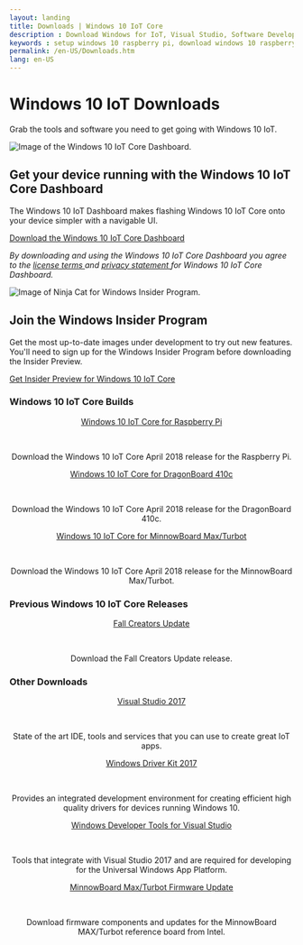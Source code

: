 ```yaml
---
layout: landing
title: Downloads | Windows 10 IoT Core
description : Download Windows for IoT, Visual Studio, Software Development Kits or any of the other tools available on this page to get started developing for the Internet of Things today! 
keywords : setup windows 10 raspberry pi, download windows 10 raspberry pi 2, download windows 10 raspberry pi 3, setup windows 10 dragonboard, setup windows 10 minnowboard max, windows 10 developer program, windows 10 iot core, internet of things, iot, download windows 10 iot core 
permalink: /en-US/Downloads.htm
lang: en-US
---
```


<div data-grid="col-12" class="x-type-center m-content-placement">
        <div id="heading">
            <h1 class="c-heading-1">Windows 10 IoT Downloads</h1>
            <p class="c-subheading-1">Grab the tools and software you need to get going with Windows 10 IoT.</p>
        </div>
</div>

<!--
<div data-grid="col-12" class="m-area-heading">
    <h1 class="c-heading">Windows 10 IoT Downloads</h1>
    <h4 class="c-subheading">Grab the tools and software you need to get going with Windows 10 IoT.</h4>
</div>


<section data-grid="col-12" class="m-highlight-feature f-align-left" itemscope itemtype="https://schema.org/Product">
    <picture class="c-image">
        <source srcset="{{site.baseurl}}/Resources/images/Homepage/HERO-1600x600.jpg" media="(min-width: 1779px)">
        <source srcset="{{site.baseurl}}/Resources/images/Homepage/HERO-1600x600.jpg" media="(min-width:1400px)">
        <source srcset="{{site.baseurl}}/Resources/images/Homepage/HERO-1259x472.jpg" media="(min-width:1084px)">
        <source srcset="{{site.baseurl}}/Resources/images/Homepage/HERO-1083x609.jpg" media="(min-width:768px)">
        <source srcset="{{site.baseurl}}/Resources/images/Homepage/HERO-767x431.jpg" media="(min-width:540px)">
        <source srcset="{{site.baseurl}}/Resources/images/Homepage/HERO-539x303.jpg" media="(min-width:0)">
        <img srcset="{{site.baseurl}}/Resources/images/Homepage/HERO-1259x472.jpg" src="{{site.baseurl}}/Resources/images/Homepage/HERO-1259x472.jpg" alt="Man configures digital signage application that is running Windows 10 IoT Core and UWP.">
    </picture>
    <div>
        <h2 class="c-heading">Windows 10 IoT Downloads</h2>
        <p class="c-paragraph">Grab the tools and downloads you need to get going with Windows 10 IoT.</p>
    </div>
</section>
end hero-->

<section class="m-feature f-align-left">
    <picture>
        <source srcset="{{site.baseurl}}/Resources/images/Downloads/DASHBOARD-800x450.jpg" media="(min-width: 1400px)">
        <source srcset="{{site.baseurl}}/Resources/images/Downloads/DASHBOARD-630x472.jpg" media="(min-width: 1084px)">
        <source srcset="{{site.baseurl}}/Resources/images/Downloads/DASHBOARD-542x406.jpg" media="(min-width: 768px)">
        <source srcset="{{site.baseurl}}/Resources/images/Downloads/DASHBOARD-767x288.jpg" media="(min-width: 540px)">
        <source srcset="{{site.baseurl}}/Resources/images/Downloads/DASHBOARD-539x201.jpg" media="(min-width:0)">
        <img srcset="{{site.baseurl}}/Resources/images/Downloads/DASHBOARD-630x472.jpg" src="{{site.baseurl}}/Resources/images/Downloads/DASHBOARD-630x472.jpg" alt="Image of the Windows 10 IoT Core Dashboard.">
    </picture>
    <div>
        <h2 class="c-heading">Get your device running with the Windows 10 IoT Core Dashboard</h2>
        <p class="c-paragraph">The Windows 10 IoT Dashboard makes flashing Windows 10 IoT Core onto your device simpler with a navigable UI. </p>
        <a href="http://go.microsoft.com/fwlink/?LinkID=708576" class="c-call-to-action c-glyph">
            <span>Download the Windows 10 IoT Core Dashboard</span>
        </a>
    <p><em>By downloading and using the Windows 10 IoT Core Dashboard you agree to the <a href="http://go.microsoft.com/fwlink/?LinkID=703960&amp;clcid=0x4809"> license terms </a> and <a href="http://go.microsoft.com/fwlink/?LinkId=521839"> privacy statement </a> for Windows 10 IoT Core Dashboard.</em></p>
    </div>
</section>
<!--end marketing page promo-->

<section>
    <div class="pad-thin x-type-center m-content-placement" data-grid="col-12">
    </div>
</section>


<!--begin community page promo-->
<section class="m-feature f-align-right">
    <picture>
        <source srcset="{{site.baseurl}}/Resources/images/Downloads/INSIDER-800x450.jpg" media="(min-width: 1400px)">
        <source srcset="{{site.baseurl}}/Resources/images/Downloads/INSIDER-630x472.jpg" media="(min-width: 1084px)">
        <source srcset="{{site.baseurl}}/Resources/images/Downloads/INSIDER-542x406.jpg" media="(min-width: 768px)">
        <source srcset="{{site.baseurl}}/Resources/images/Downloads/INSIDER-767x288.jpg" media="(min-width: 540px)">
        <source srcset="{{site.baseurl}}/Resources/images/Downloads/INSIDER-539x201.jpg" media="(min-width:0)">
        <img srcset="{{site.baseurl}}/Resources/images/Downloads/INSIDER-630x472.jpg" src="{{site.baseurl}}/Resources/images/Downloads/INSIDER-630x472.jpg" alt="Image of Ninja Cat for Windows Insider Program.">
    </picture>
    <div>
        <h2 class="c-heading">Join the Windows Insider Program</h2>
        <p class="c-paragraph">Get the most up-to-date images under development to try out new features. You'll need to sign up for the Windows Insider Program before downloading the Insider Preview.</p>
        <a href="http://go.microsoft.com/fwlink/?LinkId=733603" class="c-call-to-action c-glyph">
            <span>Get Insider Preview for Windows 10 IoT Core</span>
        </a>
    </div>
</section>

<section>
    <div class="pad-thin x-type-center m-content-placement" data-grid="col-12">
    </div>
</section>
<section data-grid="col-12">
    <h3 class="c-heading-3 x-type-center">Windows 10 IoT Core Builds</h3>
</section>

<div class="m-product-placement f-app" data-grid="col-12">
<div class="m-card-group f-channel">
    <div class="c-card f-single">
        <div class="card-heading">
        </div>
        <div class="c-card-content">
            <p class="c-heading-4" style="text-align: center"><a href="https://go.microsoft.com/fwlink/?LinkId=846058" target="_blank">Windows 10 IoT Core for Raspberry Pi</a></p><br>
            <p class="c-heading-8" style="text-align: center">Download the Windows 10 IoT Core April 2018 release for the Raspberry Pi.</p>
        </div>
    </div>
    <div class="c-card f-single">
        <div class="card-heading">
        </div>
        <div class="c-card-content">
            <p class="c-heading-4" style="text-align: center"><a href="https://go.microsoft.com/fwlink/?LinkId=846059" target="_blank">Windows 10 IoT Core for DragonBoard 410c</a></p><br>
            <p class="c-heading-8" style="text-align: center">Download the Windows 10 IoT Core April 2018 release for the DragonBoard 410c.</p>
        </div>
    </div>
    <div class="c-card f-single">
        <div class="card-heading">
        </div>
        <div class="c-card-content">
            <p class="c-heading-4" style="text-align: center"><a href="https://go.microsoft.com/fwlink/?linkid=846057" target="_blank">Windows 10 IoT Core for MinnowBoard Max/Turbot</a></p><br>
            <p class="c-heading-8" style="text-align: center">Download the Windows 10 IoT Core April 2018 release for the MinnowBoard Max/Turbot.</p>
        </div>
    </div>
</div>
</div>

<section>
    <div class="pad-thin x-type-center m-content-placement" data-grid="col-12">
    </div>
</section>


<section data-grid="col-12">
    <h3 class="c-heading-3 x-type-center">Previous Windows 10 IoT Core Releases</h3>
</section>

<div class="m-product-placement f-app" data-grid="col-12">
<div class="m-card-group f-channel">
    <div class="c-card f-single">
        <div class="card-heading">
        </div>
        <div class="c-card-content">
            <p class="c-heading-4" style="text-align: center"><a href="https://software-download.microsoft.com/download/pr/16299.15.170928-1534.rs3_release_amd64fre_IOTCORE_PACKAGES.iso" target="_blank">Fall Creators Update</a></p><br>
            <p class="c-heading-8" style="text-align: center">Download the Fall Creators Update release.</p>
        </div>
    </div>
</div>
</div>

<section>
    <div class="pad-thin x-type-center m-content-placement" data-grid="col-12">
    </div>
</section>

<section data-grid="col-12">
    <h3 class="c-heading-3 x-type-center">Other Downloads</h3>
</section>

<div class="m-product-placement f-app" data-grid="col-12">
<div class="m-card-group f-channel">
    <div class="c-card f-single">
        <div class="card-heading">
        </div>
        <div class="c-card-content">
            <p class="c-heading-4" style="text-align: center"><a href="https://www.visualstudio.com/downloads/" target="_blank">Visual Studio 2017</a></p><br>
            <p class="c-heading-8" style="text-align: center">State of the art IDE, tools and services that you can use to create great IoT apps.</p>
        </div>
    </div>
    <div class="c-card f-single">
        <div class="card-heading">
        </div>
        <div class="c-card-content">
            <p class="c-heading-4" style="text-align: center"><a href="https://msdn.microsoft.com/en-US/windows/hardware/hh852365.aspx" target="_blank">Windows Driver Kit 2017</a></p><br>
            <p class="c-heading-8" style="text-align: center">Provides an integrated development environment for creating efficient high quality drivers for devices running Windows 10.</p>
        </div>
    </div>
    <div class="c-card f-single">
        <div class="card-heading">
        </div>
        <div class="c-card-content">
            <p class="c-heading-4" style="text-align: center"><a href="https://dev.windows.com/en-us/downloads" target="_blank">Windows Developer Tools for Visual Studio</a></p><br>
            <p class="c-heading-8" style="text-align: center">Tools that integrate with Visual Studio 2017 and are required for developing for the Universal Windows App Platform.</p>
        </div>
    </div>
    <div class="c-card f-single">
        <div class="card-heading">
        </div>
        <div class="c-card-content">
            <p class="c-heading-4" style="text-align: center"><a href="http://firmware.intel.com/projects/minnowboard-max" target="_blank">MinnowBoard Max/Turbot Firmware Update</a></p><br>
            <p class="c-heading-8" style="text-align: center">Download firmware components and updates for the MinnowBoard MAX/Turbot reference board from Intel.</p>
        </div>
    </div>
</div>
</div>

<section>
    <div class="pad-thin x-type-center m-content-placement" data-grid="col-12">
    </div>
</section>

<!--<style>
  a.downloadLink:hover, a.downloadLink:hover h3  {
    color: #0067B7;
  }
</style> 

<section class="section">
  <header class="page-title-header remove-top-margin">
    <h1 class="page-title">Windows IoT Core Downloads and Tools</h1>
    <h2 class="page-subtitle">
      Get the tools you need to build with Windows 10 IoT Core
    </h2>
    <p>
      For new users, make sure to check out the <a href="{{site.baseurl}}/{{page.lang}}/GetStarted">Get Started</a> section.
    </p>
  </header>
</section>

<div class="row">
  <div class="col-xs-24">
    <section class="section">
      <div class="section-header">
        <h3 class="section-title">Essentials</h3>
      </div>
      <div class="section-body">
        <div class="col-md-12 col-xs-24" style="padding-right: 0px; padding-left: 0px;">
          <p><strong>Download Windows 10 IoT Core</strong><br/>
          The IoT Dashboard is an essential tool for users to get started with Windows 10 IoT Core.</p> 
          <p>If you are planning to ship your device for commercial use, for optimal security, you must ship with a custom FFU. To learn more, refer to our <a href="https://docs.microsoft.com/en-us/windows-hardware/manufacture/iot/iot-core-manufacturing-guide" target="_blank">IoT Core Manufacturing Guide</a>.</p>
          <a class="btn btn-primary" href="http://go.microsoft.com/fwlink/?LinkID=708576"> Get Windows 10 IoT Core Dashboard </a><br><br>
          <p><span class="win-color-fg-secondary">By downloading and using the Windows 10 IoT Core Dashboard you agree to the <a href="http://go.microsoft.com/fwlink/?LinkID=703960&amp;clcid=0x4809"> license terms </a> and <a href="http://go.microsoft.com/fwlink/?LinkId=521839"> privacy statement </a> for Windows 10 IoT Core Dashboard.</span></p>
          <p><a href="/content/en-US/Docs/ReleaseNotesRTM"> Release notes </a></p>
        </div>
        <div class="col-md-12 col-xs-24">
          <img class="img-responsive" alt="iot core dashboard" src="{{site.baseurl}}/Resources/images/IotDashboard/IoTDashboard_WelcomePage.PNG" />
        </div>
      </div>
    </section>
  </div>
</div>
<br />
<div class="row">
  <div class="col-xs-24">
    <section class="section">
      <div class="section-header">
        <h3 class="section-title">IoT Core ISO</h3>
      </div>
      <div class="section-body">
        <div class="row">
          <div class="col-md-6">
                <a class="downloadLink win-color-fg-primary" href="https://go.microsoft.com/fwlink/?LinkId=846058" >
                <h3>Windows 10 IoT Core for Raspberry Pi 2 &amp; 3</h3></a>
                <p>Download Windows 10 IoT Core Creators Update ISO for Raspberry Pi 2 &amp; 3.</p>
                <a href="https://go.microsoft.com/fwlink/?LinkId=846058" class="downloadLink"><span>Download</span></a>       
          </div>
          <div class="col-md-6">
            <a class="downloadLink win-color-fg-primary" href="https://go.microsoft.com/fwlink/?LinkId=846059">
                <h3>Windows 10 IoT Core for Dragonboard 410c</h3></a>
                <p>Download Windows 10 IoT Core Creators Update ISO for Dragonboard 410c board.</p>
                <a href="https://go.microsoft.com/fwlink/?LinkId=846059" class="downloadLink"><span>Download</span></a>   
          </div>
          <div class="col-md-6">
               <a class="downloadLink win-color-fg-primary" href="https://go.microsoft.com/fwlink/?linkid=846057">
                <h3>Windows 10 IoT Core for MinnowBoard Turbot/MAX (x64)</h3></a>
                <p>Download Windows 10 IoT Core Creators Update ISO for MinnowBoard Turbot/MAX (x64)</p>
                <a href="https://go.microsoft.com/fwlink/?linkid=846057" class="downloadLink"><span>Download</span></a>   
          </div>
        </div>
      </div>
    </section>
  </div>
</div>
<div class="row">
  <div class="col-xs-24">
    <section class="section">
      <div class="section-header">
        <h3 class="section-title">Insider Preview</h3>
      </div>
      <div class="section-body">
        <div class="col-md-12 col-xs-24" style="padding-right: 0px; padding-left: 0px;">
          <p>The most recent image under development.<br/>
          Requires signing up to the Windows Insider Program and the Windows 10 IoT Core Dashboard.</p>
          <p><a href="http://go.microsoft.com/fwlink/?LinkId=733603" class="btn btn-primary"> Get Windows 10 IoT Core Insider Preview </a></p>
        </div>
        <div class="col-md-12 col-xs-24">
          <p><a href="http://windows.microsoft.com/en-US/windows-live/sign-in-what-is-microsoft-account">What is a Microsoft Account?</a></p>
          <p><a href="https://insider.windows.com/">What is the Windows Insider Program?</a></p>
          <p><a href="{{site.baseurl}}/{{page.lang}}/Docs/ReleaseNotesInsiderPreview">Release Notes</a></p>
        </div>
      </div>
    </section>
  </div>
</div>
<br />
<div class="row">
  <div class="col-xs-24">
    <section class="section">
      <div class="section-header">
        <h3 class="section-title">For OEM's and professional builders</h3>
      </div>
      <div class="section-body">
        <p>For OEM's and professional builders who are looking to commercialize, follow the <a href="http://go.microsoft.com/fwlink/?LinkId=708649" target="_blank">IoT Core commercialization guide</a> to get all of the relevant information.</p>
        <p><strong>Note:</strong> If you're looking to prototype, start with the <strong>IoT Dashboard</strong> above</p>
      </div>
    </section>
  </div>
</div>
<div class="row">
  <div class="col-xs-24">
    <section class="section">
      <div class="section-header">
        <h3 class="section-title">Other Downloads</h3>
      </div>
      <div class="section-body">
        <div class="row">
          <div class="col-md-6">
            <h3>Firmware Update</h3>
            <p>Download firmware components and updates for the MinnowBoard MAX reference board from Intel.</p>
            <a href="http://firmware.intel.com/projects/minnowboard-max" target="_blank">Learn More</a>
          </div>
          <div class="col-md-6">
            <h3>Visual Studio 2017</h3>
            <p>State of the art IDE, tools and services that you can use to create great IoT apps.</p>
            <a href="https://www.visualstudio.com/downloads/" target="_blank">Learn More</a>
          </div>
          <div class="col-md-6">
            <h3>Windows Driver Kit 2017</h3>
            <p>Provides an integrated development environment for creating efficient high quality drivers for devices running Windows 10.</p>
            <a href="https://msdn.microsoft.com/en-US/windows/hardware/hh852365.aspx" target="_blank">Learn More</a>
          </div>
          <div class="col-md-6">
            <h3>Windows Developer Tools for Visual Studio</h3>
            <p>Tools that integrate with Visual Studio 2017 and are required for developing for the Universal Windows App Platform.</p>
            <a href="https://dev.windows.com/en-us/downloads" target="_blank">Learn More</a>
          </div>
        </div>
        <div class="row">  
          <div class="col-md-6">
            <h3>NTVS Bundle VS 2017</h3>
            <p>Contains NTVS (Node.js Tools for Visual Studio) and an extension to support running Node.js on Windows 10 IoT Core.</p>
            <a href="https://github.com/ms-iot/ntvsiot/releases" target="_blank">Learn More</a>
          </div>
          <div class="col-md-6">
            <h3>PTVS</h3>
            <p>PTVS (Python Tools for Visual Studio) includes an extension to support running Python on Windows 10 IoT Core.</p>
            <a href="https://github.com/ms-iot/python/releases/tag/v1.5Alpha" target="_blank">Learn More</a>
          </div>
        </div>
      </div>
    </section>
  </div>
</div>-->


